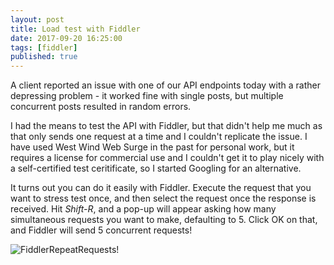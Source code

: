 ```yaml
---
layout: post
title: Load test with Fiddler
date: 2017-09-20 16:25:00
tags: [fiddler]
published: true
---
```


A client reported an issue with one of our API endpoints today with a rather depressing problem - it worked fine with single posts, but multiple concurrent posts resulted in random errors.

I had the means to test the API with Fiddler, but that didn't help me much as that only sends one request at a time and I couldn't replicate the issue. I have used West Wind Web Surge in the past for personal work, but it requires a license for commercial use and I couldn't get it to play nicely with a self-certified test ceritificate, so I started Googling for an alternative.

It turns out you can do it easily with Fiddler. Execute the request that you want to stress test once, and then select the request once the response is received. Hit *Shift-R*, and a pop-up will appear asking how many simultaneous requests you want to make, defaulting to 5. Click OK on that, and Fiddler will send 5 concurrent requests!

![FiddlerRepeatRequests!](../assets/img/2017/fiddler-repeat-requests.png "fiddler-repeat-requests.png")




	
